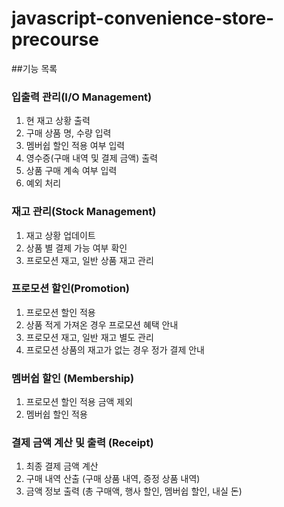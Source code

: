 # javascript-convenience-store-precourse
##기능 목록

### 입출력 관리(I/O Management)
1. 현 재고 상황 출력
2. 구매 상품 명, 수량 입력
3. 멤버쉽 할인 적용 여부 입력
4. 영수증(구매 내역 및 결제 금액) 출력
5. 상품 구매 계속 여부 입력
6. 예외 처리

### 재고 관리(Stock Management)
1. 재고 상황 업데이트 
2. 상품 별 결제 가능 여부 확인
3. 프로모션 재고, 일반 상품 재고 관리

### 프로모션 할인(Promotion)
1. 프로모션 할인 적용
2. 상품 적게 가져온 경우 프로모션 혜택 안내 
3. 프로모션 재고, 일반 재고 별도 관리
4. 프로모션 상품의 재고가 없는 경우 정가 결제 안내

### 멤버쉽 할인 (Membership)
1. 프로모션 할인 적용 금액 제외
2. 멤버쉽 할인 적용 

### 결제 금액 계산 및 출력 (Receipt)
1. 최종 결제 금액 계산 
2. 구매 내역 산출 (구매 상품 내역, 증정 상품 내역)
3. 금액 정보 출력 (총 구매액, 행사 할인, 멤버쉽 할인, 내실 돈) 
